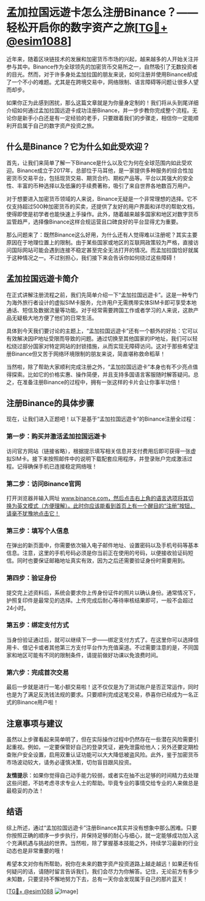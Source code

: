 # 孟加拉国远遊卡怎么注册Binance？——轻松开启你的数字资产之旅[[TG💪+ @esim1088](https://t.me/s/esim1088)]

近年来，随着区块链技术的发展和加密货币市场的兴起，越来越多的人开始关注并参与其中。Binance作为全球领先的加密货币交易所之一，自然吸引了无数投资者的目光。然而，对于许多身处孟加拉国的朋友来说，如何注册并使用Binance却成了一个不小的难题。尤其是在跨境交易中，网络限制、语言障碍等问题让很多人望而却步。

如果你正为此感到困扰，那么这篇文章就是为你量身定制的！我们将从头到尾详细介绍如何通过孟加拉国远遊卡成功注册Binance，并一步步教你完成整个流程。无论你是新手小白还是有一定经验的老手，只要跟着我们的步骤走，相信你一定能顺利开启属于自己的数字资产投资之旅。

## 什么是Binance？它为什么如此受欢迎？

首先，让我们来简单了解一下Binance是什么以及它为何在全球范围内如此受欢迎。Binance成立于2017年，总部位于马耳他，是一家提供多种服务的综合性加密货币交易平台，包括现货交易、期货合约、期权产品等。平台以其强大的安全性、丰富的币种选择以及低廉的手续费著称，吸引了来自世界各地数百万用户。

对于想要进入加密货币领域的人来说，Binance无疑是一个非常理想的选择。它不仅支持超过500种加密货币的买卖，还提供了友好的用户界面和详尽的帮助文档，使得即使是初学者也能快速上手操作。此外，随着越来越多国家和地区对数字货币监管趋严，选择像Binance这样合规运营且口碑良好的平台显得尤为重要。

那么问题来了：既然Binance这么好用，为什么还有人觉得难以注册呢？其实主要原因在于地理位置上的限制。由于某些国家或地区的互联网政策较为严格，直接访问国际网站可能会遇到连接不稳定甚至完全无法打开的情况。而孟加拉国恰好就属于这种情况之一。不过别担心，我们接下来会告诉你如何绕过这些障碍！

## 孟加拉国远遊卡简介

在正式讲解注册流程之前，我们先简单介绍一下“孟加拉国远遊卡”。这是一种专门为海外旅行者设计的虚拟SIM卡服务，允许用户无需携带实体SIM卡即可享受本地通话、短信及数据流量等功能。对于经常需要跨国工作或者学习的人来说，这款产品无疑极大地方便了他们的日常生活。

具体到今天我们要讨论的主题上，“孟加拉国远遊卡”还有一个额外的好处：它可以有效解决因IP地址受限而导致的问题。通过切换至其他国家的IP地址，我们可以轻松绕过部分国家对特定网站的封锁措施，从而实现无障碍访问。这对于那些希望注册Binance但又苦于网络环境限制的朋友来说，简直堪称救命稻草！

当然啦，除了帮助大家顺利完成注册之外，“孟加拉国远遊卡”本身也有不少亮点值得探索。比如它的价格实惠、操作简便，并且支持多国语言客服随时解答疑问。总之，在准备注册Binance的过程中，拥有一张这样的卡片会让你事半功倍！

## 注册Binance的具体步骤

现在，让我们进入正题吧！以下是基于“孟加拉国远遊卡”的Binance注册全过程：

### 第一步：购买并激活孟加拉国远遊卡
访问官方网站（链接省略），根据提示填写相关信息并支付费用后即可获得一张虚拟SIM卡。接下来按照邮件中的说明下载配套应用程序，并登录账户完成激活过程。记得确保手机已连接稳定网络哦！

### 第二步：访问Binance官网
打开浏览器并输入网址 www.binance.com，然后点击右上角的语言选项将其切换为英文模式（方便理解）。此时你应该能看到首页上有一个醒目的“注册”按钮，请毫不犹豫地点击它！

### 第三步：填写个人信息
在弹出的新页面中，你需要依次输入电子邮件地址、设置密码以及手机号码等基本信息。注意，这里的手机号码必须是你当前正在使用的号码，以便接收验证码短信。同时也要保证邮箱地址真实有效，因为之后还需要验证身份时需要用到。

### 第四步：验证身份
提交完上述资料后，系统会要求你上传身份证件的照片以确认身份。通常情况下，护照复印件是最常见的选择。上传完成后耐心等待审核结果即可，一般不会超过24小时。

### 第五步：绑定支付方式
当身份验证通过后，就可以继续下一步——绑定支付方式了。在这里你可以选择信用卡、借记卡或者其他第三方支付平台作为充值渠道。不过需要注意的是，不同国家和地区可能有不同的限制条件，请提前做好功课以免浪费时间。

### 第六步：完成首次交易
最后一步就是进行一笔小额交易啦！这不仅仅是为了测试账户是否正常运作，同时也是为了满足反洗钱法规的要求。只要顺利完成这笔交易，恭喜你已经成为一名正式的Binance用户啦！

## 注意事项与建议

虽然以上步骤看起来简单明了，但在实际操作过程中仍然存在一些潜在风险需要引起重视。例如，一定要保管好自己的登录凭证，避免泄露给他人；另外还要定期检查账户安全设置，启用双重认证功能可以大大降低被盗风险。此外，鉴于加密货币市场波动较大，请务必谨慎决策，切勿盲目跟风投资。

**友情提示**：如果你觉得自己动手能力较弱，或者实在抽不出足够的时间精力去处理这些问题，不妨考虑寻求专业人士的帮助。毕竟专业的事情交给专业的人来做总是最稳妥的办法！

## 结语

综上所述，通过“孟加拉国远遊卡”注册Binance其实并没有想象中那么困难。只要你按照正确的顺序一步步执行，并保持足够的耐心与细心，就一定能够成功加入这个充满机遇与挑战的世界。当然啦，除了掌握基本技能之外，持续学习最新的行业动态也是非常重要的哦！

希望本文对你有所帮助，祝你在未来的数字资产投资道路上越走越远！如果还有任何疑问的话，请随时留言告诉我们，我们会尽力为你解答。记住，无论前方有多少未知数，只要坚持不懈地努力下去，总有一天你会发现属于自己的那片蓝天！

[[TG💪+ @esim1088](https://t.me/s/esim1088) ![Image](https://i.postimg.cc/4NQfJmqS/Snipaste-2025-05-13-00-14-12.png)]